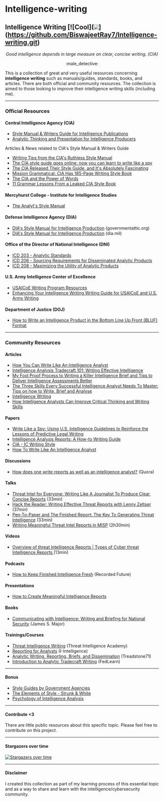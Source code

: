 # Intelligence-writing
## Intelligence Writing [![Cool]([![](https://data.jsdelivr.com/v1/package/npm/hacked-react-twemoji-picker/badge)](https://www.jsdelivr.com/package/npm/hacked-react-twemoji-picker)](https://github.com/BiswajeetRay7/Intelligence-writing.git)

_<div align="center">Good intelligence depends in large measure on clear, concise writing. (CIA)_</div>

<div align="center">:male_detective:</div>

This is a collection of great and very useful resources concerning **intelligence writing** such as manuals/guides, standards, books, and articles. There are both official and community resources. The collection is aimed to those looking to improve their intelligence writing skills (including me).

---

### Official Resources

#### Central Intelligence Agency (CIA)

- [Style Manual & Writers Guide for Intelligence Publications](https://fas.org/irp/cia/product/style.pdf)
- [Analytic Thinking and Presentation for Intelligence Producers](https://cryptome.org/cia-ath-pt1.htm)

Articles & News related to CIA's Style Manual & Writers Guide

- [Writing Tips from the CIA's Ruthless Style Manual](https://qz.com/231110/writing-tips-from-the-cias-ruthless-style-manual/)
- [The CIA style guide goes online: now you can learn to write like a spy](https://www.theguardian.com/world/shortcuts/2014/jul/09/cia-writers-guide-leaked-online)
- [The CIA Released Their Style Guide, and It's Absolutely Fascinating](https://blog.hubspot.com/marketing/cia-style-guide)
- [Mission Grammatical: CIA Has 185-Page Writing Style Book](https://abcnews.go.com/blogs/headlines/2014/07/mission-grammatical-cia-has-185-page-writing-style-book)
- [The CIA and the Power of Words](https://hyperallergic.com/136974/the-cia-and-the-power-of-words/)
- [11 Grammar Lessons From a Leaked CIA Style Book](https://www.mentalfloss.com/article/57743/11-grammar-lessons-leaked-cia-style-book)

#### Mercyhurst College - Institute for Intelligence Studies
- [The Analyt's Style Manual](https://ncirc.bja.ojp.gov/sites/g/files/xyckuh326/files/media/document/analysts_style_manual.pdf)

#### Defense Intelligence Agency (DIA)
- [DIA's Style Manual for Intelligence Production](https://www.governmentattic.org/23docs/DIAstyleManualIntelProd_2016.pdf) (governmentattic.org)
- [DIA's Style Manual for Intelligence Production](https://www.dia.mil/FOIA/FOIA-Electronic-Reading-Room/FileId/149619/) (dia.mil)

#### Office of the Director of National Intelligence (DNI)

- [ICD 203 - Analytic Standards](https://www.dni.gov/files/documents/ICD/ICD%20203%20Analytic%20Standards.pdf)
- [ICD 206 - Sourcing Requirements for Disseminated Analytic Products](https://www.dni.gov/files/documents/ICD/ICD%20206.pdf)
- [ICD 208 - Maximizing the Utility of Analytic Products](https://www.dni.gov/files/documents/ICD/ICD%20208%20-%20Maximizing%20the%20Utility%20of%20Analytic%20Products%20(09%20Jan%202017).pdf)

#### U.S. Army Intelligence Center of Excellence
 
- [USAICoE Writing Program Resources](https://intellibrary.libguides.com/c.php?g=654854&p=6527880)
- [Enhancing Your Intelligence Writing Writing Guide for USAICoE and U.S. Army Writing](https://intellibrary.libguides.com/ld.php?content_id=53826333)

#### Department of Justice (DOJ)

- [How to Write an Intelligence Product in the Bottom Line Up Front (BLUF) Format](http://dixon.hh.se/urbi/SCADA/BLUF%20Writing%20Format.pdf)

---
### Community Resources

#### Articles

- [How You Can Write Like An Intelligence Analyst](https://zacherytysonbrown.medium.com/write-like-an-intelligence-analyst-34d06738d2ef)
- [Intelligence Analysis Tradecraft 101: Writing Effective Intelligence](https://www.linkedin.com/pulse/intelligence-analysis-tradecraft-101-writing-effective-thomas-carey/)
- [My Fool Proof Process to Writing a Killer Intelligence Brief and Tips to Deliver Intelligence Assessments Better](http://www.intelligence101.com/my-full-proof-process-to-writing-a-killer-intelligence-brief-and-tips-to-deliver-intelligence-assessments-better/)
- [The Three Skills Every Successful Intelligence Analyst Needs To Master: Tips on how to Write, Brief and Analyse](https://www.intelligence101.com/write-brief-and-analyse/)
- [Intelligence Writing](https://www.e-education.psu.edu/geog571/node/431)
- [How Intelligence Analysts Can Improve Critical Thinking and Writing Skills](https://amuedge.com/how-intelligence-analysts-can-improve-critical-thinking-and-writing-skills/)

#### Papers

- [Write Like a Spy: Using U.S. Intelligence Guidelines to Reinforce the Lessons of Predictive Legal Writing](https://legal.thomsonreuters.com/content/dam/ewp-m/documents/legal/en/pdf/other/perspectives/2020/spring/2020-spring-article-4.pdf)
- [Intelligence Analysis Reports: A How-to Writing Guide](https://ahsawc.files.wordpress.com/2014/02/intelligence-analysis-reports.pdf)
- [CIA - IC Writing Style](https://nssp.unm.edu/important-resources/cia-writing_guide2017.pdf)
- [How To Write Like An Intelligence Analyst](https://s3.amazonaws.com/usma-media/inline-images/centers_research/west_point_writing_program/PDF/WPWP%20Guides/Intelligence_Writing_for_Academics.pdf)

#### Discussions

- [How does one write reports as well as an intelligence analyst?](https://www.quora.com/How-does-one-write-reports-as-well-as-an-intelligence-analyst) (Quora)

#### Talks

- [Threat Intel for Everyone: Writing Like A Journalist To Produce Clear, Concise Reports](https://www.youtube.com/watch?v=gqsE2coucjg) (33min)
- [Hack the Reader: Writing Effective Threat Reports with Lenny Zeltser](https://youtu.be/vwKlNZ6mxak) (37min)
- [Pen-To-Paper and The Finished Report: The Key To Generating Threat Intelligence](https://youtu.be/XEmksbsrnv8) (33min)
- [Writing Meaningful Threat Intel Reports in MISP](https://youtu.be/suDo-p3Nu5w) (2h30min)

#### Videos

- [Overview of threat Intelligence Reports | Types of Cyber threat Intelligence Reports
](https://youtu.be/J4vC4lC3qns) (13min)

#### Podcasts

- [How to Keep Finished Intelligence Fresh](https://www.recordedfuture.com/podcast-episode-64/) (Recorded Future)

#### Presentations

- [How to Create Meaningful Intelligence Reports](https://proceedings.esri.com/library/userconf/proc16/tech-workshops/tw_74-33.pdf)

#### Books

- [Communicating with Intelligence: Writing and Briefing for National Security](https://www.amazon.com/Communicating-Intelligence-Briefing-Professional-Education/dp/1442226625) (James S. Major)

#### Trainings/Courses

- [Threat Intelligence Writing](https://school.threatintel.academy/courses/cti-writing) (Threat Intelligence Academy)
- [Reporting for Analysts](https://i-intelligence.eu/courses/reporting-for-analysts) (I-Intelligence)
- [Analytic Writing, Reporting, Briefs, and Dissemination](https://treadstone71.com/index.php/cyber-intelligence-training/analytic-writing) (Treadstone71)
- [Introduction to Analytic Tradecraft Writing](https://www.fedlearn.com/courses/course-v1:fedlearn+ICIC101+2020_Q2/about) (FedLearn)

---

#### Bonus

- [Style Guides by Government Agencies](https://digital.gov/resources/style-guides-by-government-agencies/)
- [The Elements of Style - Strunk & White](https://www.bartleby.com/141/)
- [Psychology of Intelligence Analysis](https://www.cia.gov/static/9a5f1162fd0932c29bfed1c030edf4ae/Pyschology-of-Intelligence-Analysis.pdf)

---
#### Contribute <3

There are little public resources about this specific topic. Please feel free to contribute on this project.

---

#### Stargazers over time


[![Stargazers over time](https://starchart.cc/BiswajeetRay7/Intelligence-writing.svg)](https://starchart.cc/BiswajeetRay7/Intelligence-writing)

---

#### Disclaimer
 I created this collection as part of my learning process of this essential topic and as a way to share and learn with the intelligence/cybersecurity community.
